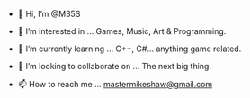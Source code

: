 - 👋 Hi, I’m @M35S

- 👀 I’m interested in ...
Games, Music, Art & Programming.

- 🌱 I’m currently learning ...
C++, C#... anything game related.

- 💞️ I’m looking to collaborate on ...
The next big thing.

- 📫 How to reach me ...
mastermikeshaw@gmail.com

<!---
M35S/M35S is a ✨ special ✨ repository because its `README.md` (this file) appears on your GitHub profile.
You can click the Preview link to take a look at your changes.
--->
